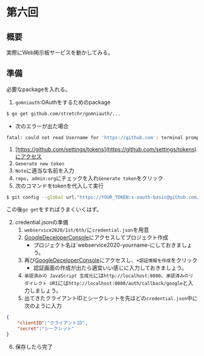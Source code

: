# 第六回
## 概要
実際にWeb掲示板サービスを動かしてみる。

## 準備
必要なpackageを入れる。

1. `gomniauth`:OAuthをするためのpackage
```sh
$ go get github.com/stretchr/gomniauth/...
```
- 次のエラーが出た場合
```sh
fatal: could not read Username for 'https://github.com': terminal prompts disabled
```
1. [https://github.com/settings/tokens](https://github.com/settings/tokens)にアクセス
2. `Generate new token`
3. `Note`に適当な名前を入力
4. `repo`，`admin:org`にチェックを入れ`Generate token`をクリック
5. 次のコマンドをtokenを代入して実行
```sh
$ git config --global url."https://YOUR_TOKEN:x-oauth-basic@github.com/".insteadOf "https://github.com/"
```

この後`go get`をすればうまくいくはず。

2. credential.jsonの準備
   1. `webservice2020/1st/6th/`に`credential.json`を用意
   2. [GoogleDeceloperConsole](https://console.developers.google.com/apis/credentials)にアクセスしてプロジェクト作成
      - プロジェクト名は`webservice2020-yourname-にしておきましょう。
   3. 再び[GoogleDeceloperConsole](https://console.developers.google.com/apis/credentials)にアクセスし、`+認証情報を作成`をクリック
      - 認証画面の作成が出たら適宜いい感じに入力しておきましょう。
   4. `承認済みの JavaScript 生成元`には`http://localhost:8080`、`承認済みのリダイレクト URI`には`http://localhost:8080/auth/callback/google`と入力しましょう。
   5. 出てきたクライアントIDとシークレットを先ほどの`credential.json`中に次のように入力
```json
{
    "clientID":"クライアントID",
    "secret":"シークレット"
}
```
   6. 保存したら完了
